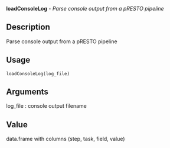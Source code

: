 **loadConsoleLog** - *Parse console output from a pRESTO pipeline*

Description
--------------------

Parse console output from a pRESTO pipeline


Usage
--------------------
```
loadConsoleLog(log_file)
```

Arguments
-------------------

log_file
:   console output filename




Value
-------------------

data.frame  with columns (step, task, field, value)









